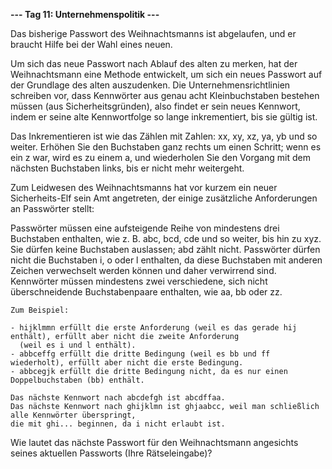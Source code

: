 **--- Tag 11: Unternehmenspolitik ---**

Das bisherige Passwort des Weihnachtsmanns ist abgelaufen, und er braucht Hilfe bei der Wahl eines neuen.

Um sich das neue Passwort nach Ablauf des alten zu merken, hat der Weihnachtsmann eine Methode entwickelt, um sich ein
neues Passwort auf der Grundlage des alten auszudenken. Die Unternehmensrichtlinien schreiben vor, dass Kennwörter aus
genau acht Kleinbuchstaben bestehen müssen (aus Sicherheitsgründen), also findet er sein neues Kennwort, indem er seine
alte Kennwortfolge so lange inkrementiert, bis sie gültig ist.

Das Inkrementieren ist wie das Zählen mit Zahlen: xx, xy, xz, ya, yb und so weiter. Erhöhen Sie den Buchstaben ganz
rechts um einen Schritt; wenn es ein z war, wird es zu einem a, und wiederholen Sie den Vorgang mit dem nächsten
Buchstaben links, bis er nicht mehr weitergeht.

Zum Leidwesen des Weihnachtsmanns hat vor kurzem ein neuer Sicherheits-Elf sein Amt angetreten, der einige zusätzliche
Anforderungen an Passwörter stellt:

Passwörter müssen eine aufsteigende Reihe von mindestens drei Buchstaben enthalten, wie z. B. abc, bcd, cde und so
weiter, bis hin zu xyz. Sie dürfen keine Buchstaben auslassen; abd zählt nicht. Passwörter dürfen nicht die Buchstaben
i, o oder l enthalten, da diese Buchstaben mit anderen Zeichen verwechselt werden können und daher verwirrend sind.
Kennwörter müssen mindestens zwei verschiedene, sich nicht überschneidende Buchstabenpaare enthalten, wie aa, bb oder
zz.

```
Zum Beispiel:

- hijklmmn erfüllt die erste Anforderung (weil es das gerade hij enthält), erfüllt aber nicht die zweite Anforderung 
  (weil es i und l enthält).
- abbceffg erfüllt die dritte Bedingung (weil es bb und ff wiederholt), erfüllt aber nicht die erste Bedingung.
- abbcegjk erfüllt die dritte Bedingung nicht, da es nur einen Doppelbuchstaben (bb) enthält.

Das nächste Kennwort nach abcdefgh ist abcdffaa.
Das nächste Kennwort nach ghijklmn ist ghjaabcc, weil man schließlich alle Kennwörter überspringt, 
die mit ghi... beginnen, da i nicht erlaubt ist.
```

Wie lautet das nächste Passwort für den Weihnachtsmann angesichts seines aktuellen Passworts (Ihre Rätseleingabe)?
